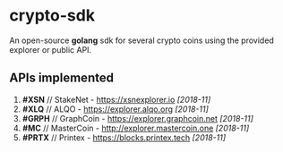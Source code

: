 # crypto-sdk

An open-source **golang** sdk for several crypto coins using the provided explorer or public API. 

## APIs implemented

1) **#XSN**  // StakeNet  - https://xsnexplorer.io _[2018-11]_
2) **#XLQ**  // ALQO      - https://explorer.alqo.org _[2018-11]_  
3) **#GRPH** // GraphCoin - https://explorer.graphcoin.net _[2018-11]_
4) **#MC** // MasterCoin - http://explorer.mastercoin.one _[2018-11]_
5) **#PRTX** // Printex - https://blocks.printex.tech _[2018-11]_  



